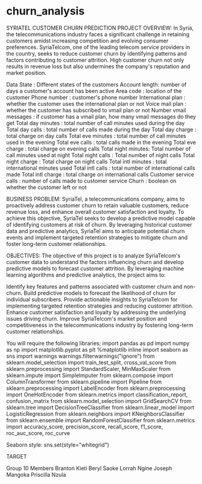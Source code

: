 # churn_analysis
SYRIATEL CUSTOMER CHURN PREDICTION
PROJECT OVERVIEW:
In Syria, the telecommunications industry faces a significant challenge in retaining customers amidst increasing competition and evolving consumer preferences. SyriaTelcom, one of the leading telecom service providers in the country, seeks to reduce customer churn by identifying patterns and factors contributing to customer attrition. High customer churn not only results in revenue loss but also undermines the company's reputation and market position.

Data 
State : Different states of the customers
Account length: number of days a customer's account has been active
Area code : location of the customer
Phone number : customer's phone number
International plan : whether the customer uses the international plan or not
Voice mail plan : whether the customer has subscribed to vmail plan or not
Number vmail messages : if customer has a vmail plan, how many vmail messages do they get
Total day minutes : total number of call minutes used during the day
Total day calls : total number of calls made during the day
Total day charge : total charge on day calls
Total eve minutes : total number of call minutes used in the evening
Total eve calls : total calls made in the evening
Total eve charge : total charge on evening calls
Total night minutes: Total number of call minutes used at night
Total night calls : Total number of night calls
Total night charge : Total charge on night calls
Total intl minutes : total international minutes used
Total intl calls : total number of international calls made
Total intl charge : total charge on international calls
Customer service calls : number of calls made to customer service
Churn : boolean on whether the customer left or not


BUSINESS PROBLEM:
SyriaTel, a telecommunications company, aims to proactively address customer churn to retain valuable customers, reduce revenue loss, and enhance overall customer satisfaction and loyalty. To achieve this objective, SyriaTel seeks to develop a predictive model capable of identifying customers at risk of churn. By leveraging historical customer data and predictive analytics, SyriaTel aims to anticipate potential churn events and implement targeted retention strategies to mitigate churn and foster long-term customer relationships.

OBJECTIVES:
The objective of this project is to analyze SyriaTelcom's customer data to understand the factors influencing churn and develop predictive models to forecast customer attrition. By leveraging machine learning algorithms and predictive analytics, the project aims to:

Identify key features and patterns associated with customer churn and non-churn.
Build predictive models to forecast the likelihood of churn for individual subscribers.
Provide actionable insights to SyriaTelcom for implementing targeted retention strategies and reducing customer attrition.
Enhance customer satisfaction and loyalty by addressing the underlying issues driving churn.
Improve SyriaTelcom's market position and competitiveness in the telecommunications industry by fostering long-term customer relationships.

You will require the following libraries;
import pandas as pd
import numpy as np
import matplotlib.pyplot as plt
%matplotlib inline
import seaborn as sns
import warnings 
warnings.filterwarnings("ignore")
from sklearn.model_selection import train_test_split, cross_val_score
from sklearn.preprocessing import StandardScaler, MinMaxScaler
from sklearn.impute import SimpleImputer
from sklearn.compose import ColumnTransformer
from sklearn.pipeline import Pipeline
from sklearn.preprocessing import LabelEncoder
from sklearn.preprocessing import OneHotEncoder
from sklearn.metrics import classification_report, confusion_matrix
from sklearn.model_selection import GridSearchCV
from sklearn.tree import DecisionTreeClassifier 
from sklearn.linear_model import LogisticRegression
from sklearn.neighbors import KNeighborsClassifier
from sklearn.ensemble import RandomForestClassifier
from sklearn.metrics import accuracy_score, precision_score, recall_score, f1_score, roc_auc_score, roc_curve

Seaborn style:
sns.set(style="whitegrid")


TARGET













Group 10 Members
Branton Kieti
Beryl Saoke
Lorrah Ngine
Joseph Mangoka
Priscilla Nzula
